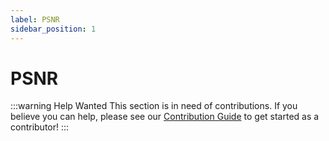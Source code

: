 ```yaml
---
label: PSNR
sidebar_position: 1
---
```


# PSNR

:::warning Help Wanted
This section is in need of contributions. If you believe you can help, please see our [Contribution Guide](../contribution-guide.md) to get started as a contributor!
:::